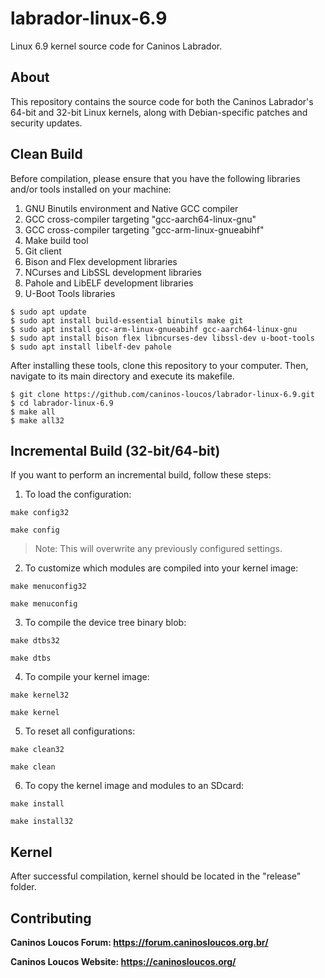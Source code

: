 # labrador-linux-6.9

Linux 6.9 kernel source code for Caninos Labrador.

## About

This repository contains the source code for both the Caninos Labrador's
 64-bit and 32-bit Linux kernels, along with Debian-specific patches and
 security updates.

## Clean Build

Before compilation, please ensure that you have the following libraries and/or
 tools installed on your machine:
 
1) GNU Binutils environment and Native GCC compiler
2) GCC cross-compiler targeting "gcc-aarch64-linux-gnu"
3) GCC cross-compiler targeting "gcc-arm-linux-gnueabihf"
4) Make build tool
5) Git client
6) Bison and Flex development libraries
7) NCurses and LibSSL development libraries
8) Pahole and LibELF development libraries
9) U-Boot Tools libraries

```
$ sudo apt update
$ sudo apt install build-essential binutils make git
$ sudo apt install gcc-arm-linux-gnueabihf gcc-aarch64-linux-gnu
$ sudo apt install bison flex libncurses-dev libssl-dev u-boot-tools
$ sudo apt install libelf-dev pahole
```

After installing these tools, clone this repository to your computer.
 Then, navigate to its main directory and execute its makefile.

```
$ git clone https://github.com/caninos-loucos/labrador-linux-6.9.git
$ cd labrador-linux-6.9
$ make all
$ make all32
```

## Incremental Build (32-bit/64-bit)

If you want to perform an incremental build, follow these steps:

1) To load the configuration:

```
make config32
```
```
make config
```

> Note: This will overwrite any previously configured settings.

2) To customize which modules are compiled into your kernel image:

```
make menuconfig32
```
```
make menuconfig
```

3) To compile the device tree binary blob:

```
make dtbs32
```
```
make dtbs
```

4) To compile your kernel image:

```
make kernel32
```
```
make kernel
```

5) To reset all configurations:

```
make clean32
```
```
make clean
```
6) To copy the kernel image and modules to an SDcard:

```make install```

```make install32```

## Kernel

After successful compilation, kernel should be located in the "release" folder.

## Contributing

**Caninos Loucos Forum: <https://forum.caninosloucos.org.br/>**

**Caninos Loucos Website: <https://caninosloucos.org/>**
